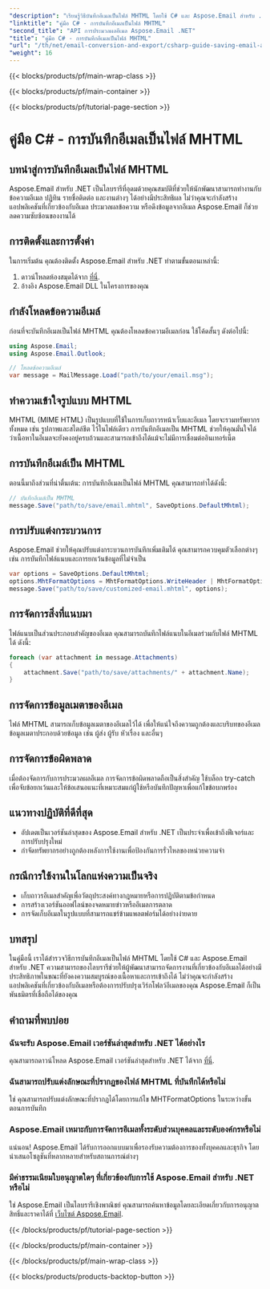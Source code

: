 ```yaml
---
"description": "เรียนรู้วิธีบันทึกอีเมลเป็นไฟล์ MHTML โดยใช้ C# และ Aspose.Email สำหรับ .NET คำแนะนำทีละขั้นตอนพร้อมตัวอย่างโค้ดและคำถามที่พบบ่อย"
"linktitle": "คู่มือ C# - การบันทึกอีเมลเป็นไฟล์ MHTML"
"second_title": "API การประมวลผลอีเมล Aspose.Email .NET"
"title": "คู่มือ C# - การบันทึกอีเมลเป็นไฟล์ MHTML"
"url": "/th/net/email-conversion-and-export/csharp-guide-saving-email-as-mhtml-file/"
"weight": 16
---
```


{{< blocks/products/pf/main-wrap-class >}}

{{< blocks/products/pf/main-container >}}

{{< blocks/products/pf/tutorial-page-section >}}

# คู่มือ C# - การบันทึกอีเมลเป็นไฟล์ MHTML


## บทนำสู่การบันทึกอีเมลเป็นไฟล์ MHTML

Aspose.Email สำหรับ .NET เป็นไลบรารีที่อุดมด้วยคุณสมบัติที่ช่วยให้นักพัฒนาสามารถทำงานกับข้อความอีเมล ปฏิทิน รายชื่อติดต่อ และงานต่างๆ ได้อย่างมีประสิทธิผล ไม่ว่าคุณจะกำลังสร้างแอปพลิเคชันที่เกี่ยวข้องกับอีเมล ประมวลผลข้อความ หรือดึงข้อมูลจากอีเมล Aspose.Email ก็ช่วยลดความซับซ้อนของงานได้

## การติดตั้งและการตั้งค่า

ในการเริ่มต้น คุณต้องติดตั้ง Aspose.Email สำหรับ .NET ทำตามขั้นตอนเหล่านี้:

1. ดาวน์โหลดห้องสมุดได้จาก [ที่นี่](https://releases-aspose.com/email/net).
2. อ้างอิง Aspose.Email DLL ในโครงการของคุณ

## กำลังโหลดข้อความอีเมล์

ก่อนที่จะบันทึกอีเมลเป็นไฟล์ MHTML คุณต้องโหลดข้อความอีเมลก่อน ใช้โค้ดสั้นๆ ดังต่อไปนี้:

```csharp
using Aspose.Email;
using Aspose.Email.Outlook;

// โหลดข้อความอีเมล์
var message = MailMessage.Load("path/to/your/email.msg");
```

## ทำความเข้าใจรูปแบบ MHTML

MHTML (MIME HTML) เป็นรูปแบบที่ใช้ในการเก็บถาวรหน้าเว็บและอีเมล โดยจะรวมทรัพยากรทั้งหมด เช่น รูปภาพและสไตล์ชีต ไว้ในไฟล์เดียว การบันทึกอีเมลเป็น MHTML ช่วยให้คุณมั่นใจได้ว่าเนื้อหาในอีเมลจะยังคงอยู่ครบถ้วนและสามารถเข้าถึงได้แม้จะไม่มีการเชื่อมต่ออินเทอร์เน็ต

## การบันทึกอีเมล์เป็น MHTML

ตอนนี้มาถึงส่วนที่น่าตื่นเต้น: การบันทึกอีเมลเป็นไฟล์ MHTML คุณสามารถทำได้ดังนี้:

```csharp
// บันทึกอีเมล์เป็น MHTML
message.Save("path/to/save/email.mhtml", SaveOptions.DefaultMhtml);
```

## การปรับแต่งกระบวนการ

Aspose.Email ช่วยให้คุณปรับแต่งกระบวนการบันทึกเพิ่มเติมได้ คุณสามารถควบคุมตัวเลือกต่างๆ เช่น การบันทึกไฟล์แนบและการยกเว้นข้อมูลที่ไม่จำเป็น

```csharp
var options = SaveOptions.DefaultMhtml;
options.MhtFormatOptions = MhtFormatOptions.WriteHeader | MhtFormatOptions.HideExtraPrintHeader;
message.Save("path/to/save/customized-email.mhtml", options);
```

## การจัดการสิ่งที่แนบมา

ไฟล์แนบเป็นส่วนประกอบสำคัญของอีเมล คุณสามารถบันทึกไฟล์แนบในอีเมลร่วมกับไฟล์ MHTML ได้ ดังนี้:

```csharp
foreach (var attachment in message.Attachments)
{
    attachment.Save("path/to/save/attachments/" + attachment.Name);
}
```

## การจัดการข้อมูลเมตาของอีเมล

ไฟล์ MHTML สามารถเก็บข้อมูลเมตาของอีเมลไว้ได้ เพื่อให้แน่ใจถึงความถูกต้องและบริบทของอีเมล ข้อมูลเมตาประกอบด้วยข้อมูล เช่น ผู้ส่ง ผู้รับ หัวเรื่อง และอื่นๆ

## การจัดการข้อผิดพลาด

เมื่อต้องจัดการกับการประมวลผลอีเมล การจัดการข้อผิดพลาดถือเป็นสิ่งสำคัญ ใช้บล็อก try-catch เพื่อจับข้อยกเว้นและให้ข้อเสนอแนะที่เหมาะสมแก่ผู้ใช้หรือบันทึกปัญหาเพื่อแก้ไขข้อบกพร่อง

## แนวทางปฏิบัติที่ดีที่สุด

- อัปเดตเป็นเวอร์ชันล่าสุดของ Aspose.Email สำหรับ .NET เป็นประจำเพื่อเข้าถึงฟีเจอร์และการปรับปรุงใหม่
- กำจัดทรัพยากรอย่างถูกต้องหลังการใช้งานเพื่อป้องกันการรั่วไหลของหน่วยความจำ

## กรณีการใช้งานในโลกแห่งความเป็นจริง

- เก็บถาวรอีเมลสำคัญเพื่อวัตถุประสงค์ทางกฎหมายหรือการปฏิบัติตามข้อกำหนด
- การสร้างเวอร์ชันออฟไลน์ของจดหมายข่าวหรืออีเมลการตลาด
- การจัดเก็บอีเมลในรูปแบบที่สามารถแชร์ข้ามแพลตฟอร์มได้อย่างง่ายดาย

## บทสรุป

ในคู่มือนี้ เราได้สำรวจวิธีการบันทึกอีเมลเป็นไฟล์ MHTML โดยใช้ C# และ Aspose.Email สำหรับ .NET ความสามารถของไลบรารีช่วยให้ผู้พัฒนาสามารถจัดการงานที่เกี่ยวข้องกับอีเมลได้อย่างมีประสิทธิภาพในขณะที่ยังคงความสมบูรณ์ของเนื้อหาและการเข้าถึงได้ ไม่ว่าคุณจะกำลังสร้างแอปพลิเคชันที่เกี่ยวข้องกับอีเมลหรือต้องการปรับปรุงเวิร์กโฟลว์อีเมลของคุณ Aspose.Email ก็เป็นพันธมิตรที่เชื่อถือได้ของคุณ

## คำถามที่พบบ่อย

### ฉันจะรับ Aspose.Email เวอร์ชันล่าสุดสำหรับ .NET ได้อย่างไร

คุณสามารถดาวน์โหลด Aspose.Email เวอร์ชันล่าสุดสำหรับ .NET ได้จาก [ที่นี่](https://releases-aspose.com/email/net).

### ฉันสามารถปรับแต่งลักษณะที่ปรากฏของไฟล์ MHTML ที่บันทึกได้หรือไม่

ใช่ คุณสามารถปรับแต่งลักษณะที่ปรากฏได้โดยการแก้ไข MHTFormatOptions ในระหว่างขั้นตอนการบันทึก

### Aspose.Email เหมาะกับการจัดการอีเมลทั้งระดับส่วนบุคคลและระดับองค์กรหรือไม่

แน่นอน! Aspose.Email ได้รับการออกแบบมาเพื่อรองรับความต้องการของทั้งบุคคลและธุรกิจ โดยนำเสนอโซลูชันที่หลากหลายสำหรับสถานการณ์ต่างๆ

### มีค่าธรรมเนียมใบอนุญาตใดๆ ที่เกี่ยวข้องกับการใช้ Aspose.Email สำหรับ .NET หรือไม่

ใช่ Aspose.Email เป็นไลบรารีเชิงพาณิชย์ คุณสามารถค้นหาข้อมูลโดยละเอียดเกี่ยวกับการอนุญาตสิทธิ์และราคาได้ที่ [เว็บไซต์ Aspose.Email](https://www-aspose.com/purchase/default.aspx).

{{< /blocks/products/pf/tutorial-page-section >}}

{{< /blocks/products/pf/main-container >}}

{{< /blocks/products/pf/main-wrap-class >}}

{{< blocks/products/products-backtop-button >}}